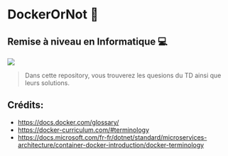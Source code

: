 # DockerOrNot 🐳

## Remise à niveau en Informatique 💻

![](https://www.universite-paris-saclay.fr/sites/default/files/styles/logo/public/uvsq_2.jpg?itok=htALYQnk)

> Dans cette repository, vous trouverez les quesions du TD ainsi que leurs solutions.


## Crédits:

* https://docs.docker.com/glossary/
* https://docker-curriculum.com/#terminology
* https://docs.microsoft.com/fr-fr/dotnet/standard/microservices-architecture/container-docker-introduction/docker-terminology
